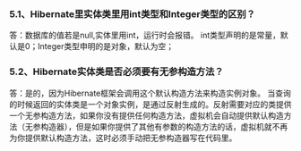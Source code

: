 ### 5.1、Hibernate里实体类里用int类型和Integer类型的区别？
答：数据库的值若是null,实体里用int，运行时会报错。
int类型声明的是常量，默认是0；Integer类型申明的是对象，默认为空；
### 5.2、Hibernate实体类是否必须要有无参构造方法？
答：是的，因为Hibernate框架会调用这个默认构造方法来构造实例对象。
当查询的时候返回的实体类是一个对象实例，是通过反射生成的。反射需要对应的类提供一个无参构造方法，如果你没有提供任何构造方法，虚拟机会自动提供默认构造方法（无参构造器），但是如果你提供了其他有参数的构造方法的话，虚拟机就不再为你提供默认构造方法，这时必须手动把无参构造器写在代码里。
